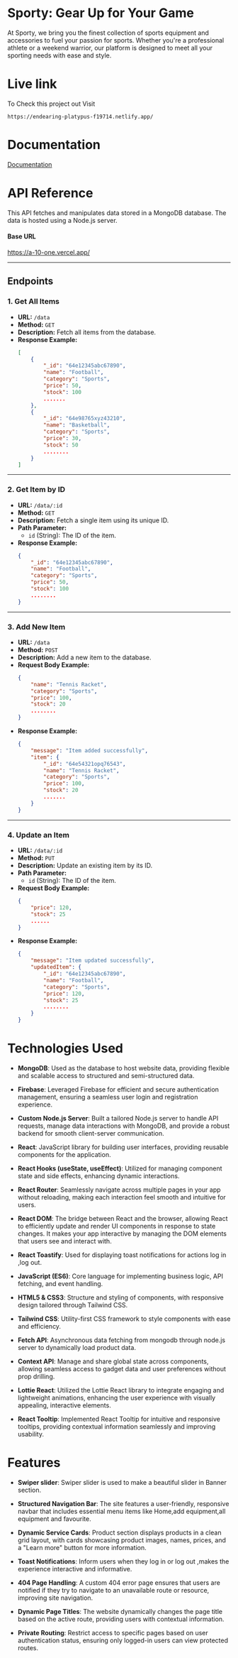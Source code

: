 
#  Sporty: Gear Up for Your Game
At Sporty, we bring you the finest collection of sports equipment and accessories to fuel your passion for sports. Whether you're a professional athlete or a weekend warrior, our platform is designed to meet all your sporting needs with ease and style.





# Live link

To Check this project out Visit

```http
https://endearing-platypus-f19714.netlify.app/
```


# Documentation

[Documentation](Assignment-Category-Lotus.pdf)


# API Reference

This API fetches and manipulates data stored in a MongoDB database. The data is hosted using a Node.js server.



#### Base URL
https://a-10-one.vercel.app/


---

## Endpoints

### 1. Get All Items
- **URL:** `/data`
- **Method:** `GET`
- **Description:** Fetch all items from the database.
- **Response Example:**
    ```json
    [
        {
            "_id": "64e12345abc67890",
            "name": "Football",
            "category": "Sports",
            "price": 50,
            "stock": 100
            .......
        },
        {
            "_id": "64e98765xyz43210",
            "name": "Basketball",
            "category": "Sports",
            "price": 30,
            "stock": 50
            ........
        }
    ]
    ```

---

### 2. Get Item by ID
- **URL:** `/data/:id`
- **Method:** `GET`
- **Description:** Fetch a single item using its unique ID.
- **Path Parameter:**
    - `id` (String): The ID of the item.
- **Response Example:**
    ```json
    {
        "_id": "64e12345abc67890",
        "name": "Football",
        "category": "Sports",
        "price": 50,
        "stock": 100
        ........
    }
    ```

---

### 3. Add New Item
- **URL:** `/data`
- **Method:** `POST`
- **Description:** Add a new item to the database.
- **Request Body Example:**
    ```json
    {
        "name": "Tennis Racket",
        "category": "Sports",
        "price": 100,
        "stock": 20
        ........
    }
    ```
- **Response Example:**
    ```json
    {
        "message": "Item added successfully",
        "item": {
            "_id": "64e54321opq76543",
            "name": "Tennis Racket",
            "category": "Sports",
            "price": 100,
            "stock": 20
            .......
        }
    }
    ```

---

### 4. Update an Item
- **URL:** `/data/:id`
- **Method:** `PUT`
- **Description:** Update an existing item by its ID.
- **Path Parameter:**
    - `id` (String): The ID of the item.
- **Request Body Example:**
    ```json
    {
        "price": 120,
        "stock": 25
        ......
    }
    ```
- **Response Example:**
    ```json
    {
        "message": "Item updated successfully",
        "updatedItem": {
            "_id": "64e12345abc67890",
            "name": "Football",
            "category": "Sports",
            "price": 120,
            "stock": 25
            ........
        }
    }
    ```



# Technologies Used

- **MongoDB**: Used as the database to host website data, providing flexible and scalable access to structured and semi-structured data.

- **Firebase**: Leveraged Firebase for efficient and secure authentication management, ensuring a seamless user login and registration experience.


- **Custom Node.js Server**: Built a tailored Node.js server to handle API requests, manage data interactions with MongoDB, and provide a robust backend for smooth client-server communication.

- **React**: JavaScript library for building user interfaces, providing reusable components for the application.

- **React Hooks (useState, useEffect)**: Utilized for managing component state and side effects, enhancing dynamic interactions.

- **React Router**: Seamlessly navigate across multiple pages in your app without reloading, making each interaction feel smooth and intuitive for users.

- **React DOM**: The bridge between React and the browser, allowing React to efficiently update and render UI components in response to state changes. It makes your app interactive by managing the DOM elements that users see and interact with.

- **React Toastify**: Used for displaying toast notifications for actions log in ,log out.

- **JavaScript (ES6)**: Core language for implementing business logic, API fetching, and event handling.

- **HTML5 & CSS3**: Structure and styling of components, with responsive design tailored through Tailwind CSS.

- **Tailwind CSS**: Utility-first CSS framework to style components with ease and efficiency.


- **Fetch API**: Asynchronous data fetching from mongodb through node.js server to dynamically load product data.

- **Context API**: Manage and share global state across components, allowing seamless access to gadget data and user preferences without prop drilling.
- **Lottie React**: Utilized the Lottie React library to integrate engaging and lightweight animations, enhancing the user experience with visually appealing, interactive elements.

- **React Tooltip**: Implemented React Tooltip for intuitive and responsive tooltips, providing contextual information seamlessly and improving usability.





# Features

- **Swiper slider**: Swiper slider is used to make a beautiful slider in Banner section.


- **Structured Navigation Bar**: The site features a user-friendly, responsive navbar that includes essential menu items like Home,add equipment,all equipment and favourite.

- **Dynamic Service Cards**: Product section displays products in a clean grid layout, with cards showcasing product images, names, prices, and a "Learn more" button for more information. 


- **Toast Notifications**: Inform users when they log in or log out ,makes the experience interactive and informative.


- **404 Page Handling**: A custom 404 error page ensures that users are notified if they try to navigate to an unavailable route or resource, improving site navigation.

- **Dynamic Page Titles**: The website dynamically changes the page title based on the active route, providing users with contextual information.

- **Private Routing**: Restrict access to specific pages based on user authentication status, ensuring only logged-in users can view protected routes.


